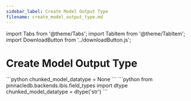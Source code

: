 ```yaml
---
sidebar_label: Create Model Output Type
filename: create_model_output_type.md
---
```

import Tabs from '@theme/Tabs';
import TabItem from '@theme/TabItem';
import DownloadButton from '../downloadButton.js';


<!-- TABS -->
# Create Model Output Type


<Tabs>
    <TabItem value="MongoDB" label="MongoDB" default>
        ```python
        chunked_model_datatype = None        
        ```
    </TabItem>
    <TabItem value="SQL" label="SQL" default>
        ```python
        from pinnacledb.backends.ibis.field_types import dtype
        chunked_model_datatype = dtype('str')        
        ```
    </TabItem>
</Tabs>
<DownloadButton filename="create_model_output_type.md" />
